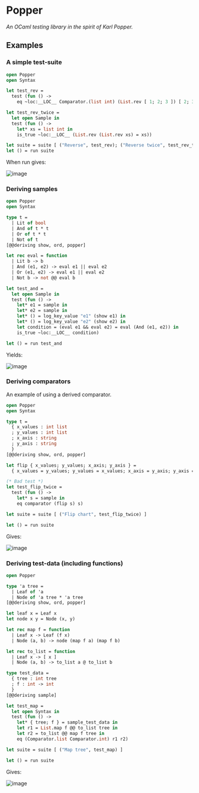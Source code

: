 # Popper

*An OCaml testing library in the spirit of Karl Popper.*


## Examples

### A simple test-suite

```ocaml
open Popper
open Syntax

let test_rev =
  test (fun () ->
    eq ~loc:__LOC__ Comparator.(list int) (List.rev [ 1; 2; 3 ]) [ 2; 3; 1 ])

let test_rev_twice =
  let open Sample in
  test (fun () ->
    let* xs = list int in
    is_true ~loc:__LOC__ (List.rev (List.rev xs) = xs))

let suite = suite [ ("Reverse", test_rev); ("Reverse twice", test_rev_twice) ]
let () = run suite
```

When run gives:

![image](https://user-images.githubusercontent.com/820478/113290657-dc8a0480-92e9-11eb-9b18-5bbe30e731c9.png)


### Deriving samples


```ocaml
open Popper
open Syntax

type t =
  | Lit of bool
  | And of t * t
  | Or of t * t
  | Not of t
[@@deriving show, ord, popper]

let rec eval = function
  | Lit b -> b
  | And (e1, e2) -> eval e1 || eval e2
  | Or (e1, e2) -> eval e1 || eval e2
  | Not b -> not @@ eval b

let test_and =
  let open Sample in
  test (fun () ->
    let* e1 = sample in
    let* e2 = sample in
    let* () = log_key_value "e1" (show e1) in
    let* () = log_key_value "e2" (show e2) in
    let condition = (eval e1 && eval e2) = eval (And (e1, e2)) in
    is_true ~loc:__LOC__ condition)

let () = run test_and

```

Yields:

![image](https://user-images.githubusercontent.com/820478/113483019-43015500-9499-11eb-8302-de90ce5deefc.png)

### Deriving comparators

An example of using a derived comparator.

```ocaml
open Popper
open Syntax

type t =
  { x_values : int list
  ; y_values : int list
  ; x_axis : string
  ; y_axis : string
  }
[@@deriving show, ord, popper]

let flip { x_values; y_values; x_axis; y_axis } =
  { x_values = y_values; y_values = x_values; x_axis = y_axis; y_axis = x_axis }

(* Bad test *)
let test_flip_twice =
  test (fun () ->
    let* s = sample in
    eq comparator (flip s) s) 

let suite = suite [ ("Flip chart", test_flip_twice) ]

let () = run suite
```

Gives:

![image](https://user-images.githubusercontent.com/820478/114268637-0209c300-99fa-11eb-9a67-09b2c1dedd3f.png)


### Deriving test-data (including functions)

```ocaml
open Popper

type 'a tree =
  | Leaf of 'a
  | Node of 'a tree * 'a tree
[@@deriving show, ord, popper]

let leaf x = Leaf x
let node x y = Node (x, y)

let rec map f = function
  | Leaf x -> Leaf (f x)
  | Node (a, b) -> node (map f a) (map f b)

let rec to_list = function
  | Leaf x -> [ x ]
  | Node (a, b) -> to_list a @ to_list b

type test_data =
  { tree : int tree
  ; f : int -> int
  }
[@@deriving sample]

let test_map =
  let open Syntax in
  test (fun () ->
    let* { tree; f } = sample_test_data in
    let r1 = List.map f @@ to_list tree in
    let r2 = to_list @@ map f tree in
    eq (Comparator.list Comparator.int) r1 r2)

let suite = suite [ ("Map tree", test_map) ]

let () = run suite
```

Gives:

![image](https://user-images.githubusercontent.com/820478/114268695-6036a600-99fa-11eb-9860-a8fd8ee7790e.png)


